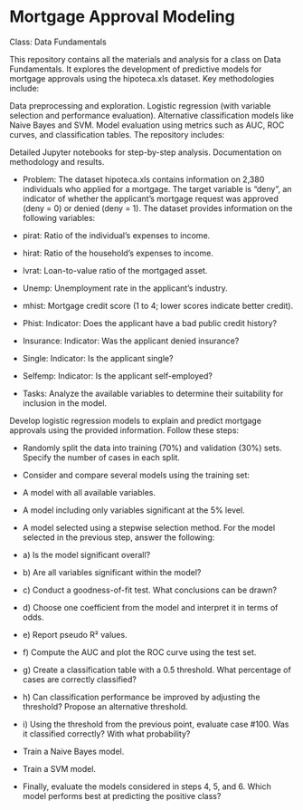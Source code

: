 # Mortgage Approval Modeling
Class: Data Fundamentals

This repository contains all the materials and analysis for a class on Data Fundamentals. It explores the development of predictive models for mortgage approvals using the hipoteca.xls dataset. Key methodologies include:

Data preprocessing and exploration.
Logistic regression (with variable selection and performance evaluation).
Alternative classification models like Naive Bayes and SVM.
Model evaluation using metrics such as AUC, ROC curves, and classification tables.
The repository includes:

Detailed Jupyter notebooks for step-by-step analysis.
Documentation on methodology and results.

- Problem:
The dataset hipoteca.xls contains information on 2,380 individuals who applied for a mortgage. The target variable is “deny”, an indicator of whether the applicant’s mortgage request was approved (deny = 0) or denied (deny = 1). The dataset provides information on the following variables:

- pirat: Ratio of the individual’s expenses to income.
- hirat: Ratio of the household’s expenses to income.
- lvrat: Loan-to-value ratio of the mortgaged asset.
- Unemp: Unemployment rate in the applicant’s industry.
- mhist: Mortgage credit score (1 to 4; lower scores indicate better credit).
- Phist: Indicator: Does the applicant have a bad public credit history?
- Insurance: Indicator: Was the applicant denied insurance?
- Single: Indicator: Is the applicant single?
- Selfemp: Indicator: Is the applicant self-employed?
- Tasks:
Analyze the available variables to determine their suitability for inclusion in the model.

Develop logistic regression models to explain and predict mortgage approvals using the provided information. Follow these steps:

- Randomly split the data into training (70%) and validation (30%) sets. Specify the number of cases in each split.
- Consider and compare several models using the training set:
- A model with all available variables.
- A model including only variables significant at the 5% level.
- A model selected using a stepwise selection method.
For the model selected in the previous step, answer the following:
- a) Is the model significant overall?
- b) Are all variables significant within the model?
- c) Conduct a goodness-of-fit test. What conclusions can be drawn?
- d) Choose one coefficient from the model and interpret it in terms of odds.
- e) Report pseudo R² values.
- f) Compute the AUC and plot the ROC curve using the test set.
- g) Create a classification table with a 0.5 threshold. What percentage of cases are correctly classified?
- h) Can classification performance be improved by adjusting the threshold? Propose an alternative threshold.
- i) Using the threshold from the previous point, evaluate case #100. Was it classified correctly? With what probability?

- Train a Naive Bayes model.

- Train a SVM model.

- Finally, evaluate the models considered in steps 4, 5, and 6. Which model performs best at predicting the positive class?

